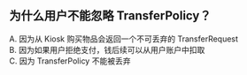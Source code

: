 ## 为什么用户不能忽略 TransferPolicy？

A. 因为从 Kiosk 购买物品会返回一个不可丢弃的 TransferRequest  
B. 因为如果用户拒绝支付，钱后续可以从用户账户中扣取  
C. 因为 TransferPolicy 不能被丢弃  